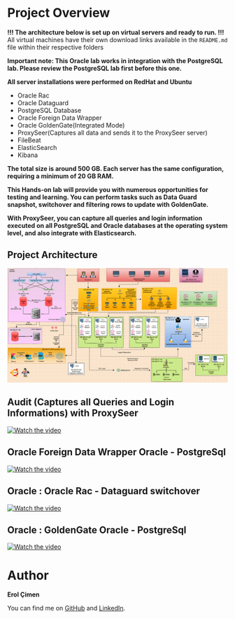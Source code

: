 # Project Overview

**!!! The architecture below is set up on virtual servers and ready to run. !!!**  
All virtual machines have their own download links available in the `README.md` file within their respective folders

**Important note: This Oracle lab works in integration with the PostgreSQL lab. Please review the PostgreSQL lab first before this one.**

**All server installations were performed on RedHat and Ubuntu**

- Oracle Rac  
- Oracle Dataguard  
- PostgreSQL Database  
- Oracle Foreign Data Wrapper
- Oracle GoldenGate(Integrated Mode)
- ProxySeer(Captures all data and sends it to the ProxySeer server)
- FileBeat
- ElasticSearch
- Kibana

**The total size is around 500 GB. Each server has the same configuration, requiring a minimum of 20 GB RAM.**

**This Hands-on lab will provide you with numerous opportunities for testing and learning. You can perform tasks such as Data Guard snapshot, switchover and filtering rows to update with GoldenGate.**

**With ProxySeer, you can capture all queries and login information executed on all PostgreSQL and Oracle databases at the operating system level, and also integrate with Elasticsearch.**

## Project Architecture

![Project Architecture](https://github.com/ProxySeer/OracleLab/blob/main/Project-Architecture/Project-Architecture.gif)

## Audit (Captures all Queries and Login Informations) with ProxySeer

[![Watch the video](https://i.hizliresim.com/qsm3qw7.PNG)](https://www.youtube.com/watch?v=oH-vh9WcT7Q)

## Oracle Foreign Data Wrapper Oracle - PostgreSql 

[![Watch the video](https://i.hizliresim.com/qsm3qw7.PNG)](https://www.youtube.com/watch?v=A-lmiHTO54I)

## Oracle : Oracle Rac - Dataguard switchover

[![Watch the video](https://i.hizliresim.com/bfz55no.PNG)](https://www.youtube.com/watch?v=6s2PvWRNal0&t=1s)

## Oracle : GoldenGate Oracle - PostgreSql

[![Watch the video](https://i.hizliresim.com/t10havl.PNG)](https://www.youtube.com/watch?v=Du-xZea8vPc)

# Author

**Erol Çimen**

You can find me on [GitHub](https://github.com/ProxySeer/PostgresLab) and [LinkedIn](www.linkedin.com/in/erol-çimen-7b86552a0).
